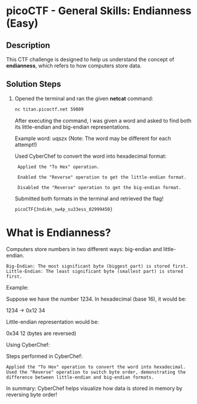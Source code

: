 # picoCTF - General Skills: Endianness (Easy)

##  Description  
This CTF challenge is designed to help us understand the concept of **endianness**, which refers to how computers store data.

##  Solution Steps  

1. Opened the terminal and ran the given **netcat** command:  
   ```bash
   nc titan.picoctf.net 59809
   ```


    After executing the command, I was given a word and asked to find both its little-endian and big-endian representations.
   
    Example word: uqszx (Note: The word may be different for each attempt!)
   
    Used CyberChef to convert the word into hexadecimal format:
   
        Applied the "To Hex" operation.
   
        Enabled the "Reverse" operation to get the little-endian format.
   
        Disabled the "Reverse" operation to get the big-endian format.
   
    Submitted both formats in the terminal and retrieved the flag!

   
   ```
   picoCTF{3ndi4n_sw4p_su33ess_02999450}
   ```


# What is Endianness?

Computers store numbers in two different ways: big-endian and little-endian.

    Big-Endian: The most significant byte (biggest part) is stored first.
    Little-Endian: The least significant byte (smallest part) is stored first.

 Example:

Suppose we have the number 1234. In hexadecimal (base 16), it would be:

1234 → 0x12 34

Little-endian representation would be:

0x34 12  (bytes are reversed)

 Using CyberChef:

Steps performed in CyberChef:

    Applied the "To Hex" operation to convert the word into hexadecimal.
    Used the "Reverse" operation to switch byte order, demonstrating the difference between little-endian and big-endian formats.

In summary: CyberChef helps visualize how data is stored in memory by reversing byte order!
